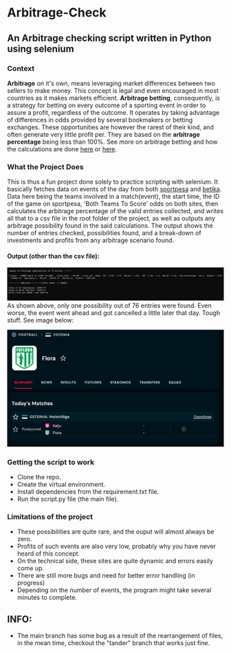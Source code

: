 # Arbitrage-Check
## An Arbitrage checking script written in Python using selenium
### Context
__Arbitrage__ on it's own, means leveraging market differences between two sellers to make money. This concept is legal and even encouraged in most countries as it makes markets efficient. __Arbitrage betting__, consequently, is a strategy for betting on every outcome of a sporting event in order to assure a profit, regardless of the outcome. It operates by taking advantage of differences in odds provided by several bookmakers or betting exchanges. These opportunities are however the rarest of their kind, and often generate very little profit per. They are based on the **arbitrage percentage** being less than 100%. See more on arbitrage betting and how the calculations are done [here](https://thearbacademy.com/arbitrage-calculation/) or [here](https://www.sbo.net/strategy/arbitrage-betting/).
### What the Project Does
This is thus a fun project done solely to practice scripting with selenium. It basically fetches data on events of the day from both [sportpesa](sportpesa.com) and [betika](betika.com). Data here being the teams involved in a match(event), the start time, the ID of the game on sportpesa, 'Both Teams To Score' odds on both sites, then calculates the arbitrage percentage of the valid entries collected, and writes all that to a csv file in the root folder of the project, as well as outputs any arbitrage possibility found in the said calculations. The output shows the number of entries checked,  possibilities found, and a break-down of investments and profits from any arbitrage scenario found. 
#### Output (other than the csv file):
![Command line output](/images/Sample_found_output.jpeg)<br>
As shown above, only one possibility out of 76 entries were found. Even worse, the event went ahead and got cancelled a little later that day. Tough stuff. See image below:<br>


![Event cancellation](/images/event_postponed.jpeg)<br>
### Getting the script to work
- Clone the repo.
- Create the virtual environment.
- Install dependencies from the requirement.txt file.
- Run the script.py file (the main file).
### Limitations of the project
- These possibilities are quite rare, and the ouput will almost always be zero.
- Profits of such events are also very low, probably why you have never heard of this concept.
- On the technical side, these sites are quite dynamic and errors easily come up.
- There are still more bugs and need for better error handling (in progress)
- Depending on the number of events, the program might take several minutes to complete.


## INFO:
- The main branch has some bug as a result of the rearrangement of files, in the mean time, checkout the "tander" branch that works just fine.
